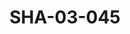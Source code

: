 ---
pid: SHA-03-045
title: SHA-03-045
language: ar
original_label: 
rights: شرحبيل احمد
location_of_original: شرحبيل احمد
photographer_or_studio: 
scanned_from: photograph 10.1 by 15.1
_date: 2000s
location: الخرطوم
description: شرحبيل احمد بالجيتار
additional_notes: 
permission_display: 'yes'
on_server: 'no'
on_website: 'no'
permalink: /photopages/ar/SHA-03-045
layout: photo-page
---